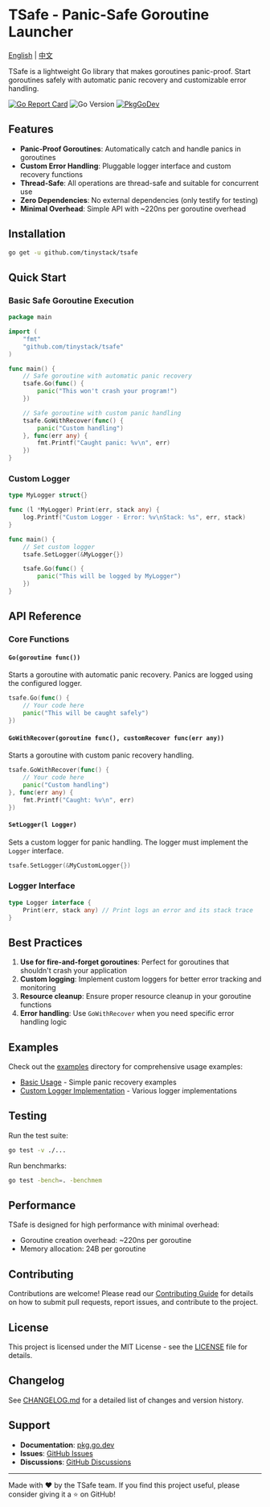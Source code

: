 # TSafe - Panic-Safe Goroutine Launcher

[English](README.md) | [中文](README_CN.md)

TSafe is a lightweight Go library that makes goroutines panic-proof. Start goroutines safely with automatic panic recovery and customizable error handling.

[![Go Report Card](https://goreportcard.com/badge/github.com/tinystack/tsafe)](https://goreportcard.com/report/github.com/tinystack/tsafe)
![Go Version](https://img.shields.io/badge/go%20version-%3E=1.18-61CFDD.svg?style=flat-square)
[![PkgGoDev](https://pkg.go.dev/badge/mod/github.com/tinystack/tsafe)](https://pkg.go.dev/mod/github.com/tinystack/tsafe)

## Features

- **Panic-Proof Goroutines**: Automatically catch and handle panics in goroutines
- **Custom Error Handling**: Pluggable logger interface and custom recovery functions
- **Thread-Safe**: All operations are thread-safe and suitable for concurrent use
- **Zero Dependencies**: No external dependencies (only testify for testing)
- **Minimal Overhead**: Simple API with ~220ns per goroutine overhead

## Installation

```bash
go get -u github.com/tinystack/tsafe
```

## Quick Start

### Basic Safe Goroutine Execution

```go
package main

import (
    "fmt"
    "github.com/tinystack/tsafe"
)

func main() {
    // Safe goroutine with automatic panic recovery
    tsafe.Go(func() {
        panic("This won't crash your program!")
    })

    // Safe goroutine with custom panic handling
    tsafe.GoWithRecover(func() {
        panic("Custom handling")
    }, func(err any) {
        fmt.Printf("Caught panic: %v\n", err)
    })
}
```

### Custom Logger

```go
type MyLogger struct{}

func (l *MyLogger) Print(err, stack any) {
    log.Printf("Custom Logger - Error: %v\nStack: %s", err, stack)
}

func main() {
    // Set custom logger
    tsafe.SetLogger(&MyLogger{})

    tsafe.Go(func() {
        panic("This will be logged by MyLogger")
    })
}
```

## API Reference

### Core Functions

#### `Go(goroutine func())`

Starts a goroutine with automatic panic recovery. Panics are logged using the configured logger.

```go
tsafe.Go(func() {
    // Your code here
    panic("This will be caught safely")
})
```

#### `GoWithRecover(goroutine func(), customRecover func(err any))`

Starts a goroutine with custom panic recovery handling.

```go
tsafe.GoWithRecover(func() {
    // Your code here
    panic("Custom handling")
}, func(err any) {
    fmt.Printf("Caught: %v\n", err)
})
```

#### `SetLogger(l Logger)`

Sets a custom logger for panic handling. The logger must implement the `Logger` interface.

```go
tsafe.SetLogger(&MyCustomLogger{})
```

### Logger Interface

```go
type Logger interface {
    Print(err, stack any) // Print logs an error and its stack trace
}
```

## Best Practices

1. **Use for fire-and-forget goroutines**: Perfect for goroutines that shouldn't crash your application
2. **Custom logging**: Implement custom loggers for better error tracking and monitoring
3. **Resource cleanup**: Ensure proper resource cleanup in your goroutine functions
4. **Error handling**: Use `GoWithRecover` when you need specific error handling logic

## Examples

Check out the [examples](examples/) directory for comprehensive usage examples:

- [Basic Usage](examples/basic/main.go) - Simple panic recovery examples
- [Custom Logger Implementation](examples/logger/main.go) - Various logger implementations

## Testing

Run the test suite:

```bash
go test -v ./...
```

Run benchmarks:

```bash
go test -bench=. -benchmem
```

## Performance

TSafe is designed for high performance with minimal overhead:

- Goroutine creation overhead: ~220ns per goroutine
- Memory allocation: 24B per goroutine

## Contributing

Contributions are welcome! Please read our [Contributing Guide](CONTRIBUTING.md) for details on how to submit pull requests, report issues, and contribute to the project.

## License

This project is licensed under the MIT License - see the [LICENSE](LICENSE) file for details.

## Changelog

See [CHANGELOG.md](CHANGELOG.md) for a detailed list of changes and version history.

## Support

- **Documentation**: [pkg.go.dev](https://pkg.go.dev/github.com/tinystack/tsafe)
- **Issues**: [GitHub Issues](https://github.com/tinystack/tsafe/issues)
- **Discussions**: [GitHub Discussions](https://github.com/tinystack/tsafe/discussions)

---

Made with ❤️ by the TSafe team. If you find this project useful, please consider giving it a ⭐ on GitHub!
